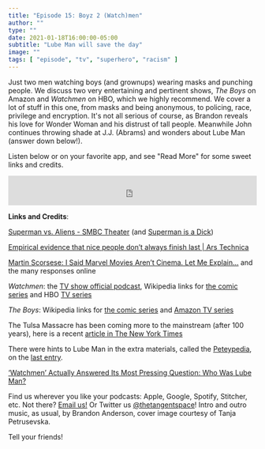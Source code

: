 ```yaml
---
title: "Episode 15: Boyz 2 (Watch)men"
author: ""
type: ""
date: 2021-01-18T16:00:00-05:00
subtitle: "Lube Man will save the day"
image: ""
tags: [ "episode", "tv", "superhero", "racism" ]
---
```


Just two men watching boys (and grownups) wearing masks and punching people. We discuss two very entertaining and pertinent shows, *The Boys* on Amazon and *Watchmen* on HBO, which we highly recommend. We cover a lot of stuff in this one, from masks and being anonymous, to policing, race, privilege and encryption. It's not all serious of course, as Brandon reveals his love for Wonder Woman and his distrust of tall people. Meanwhile John continues throwing shade at J.J. (Abrams) and wonders about Lube Man (answer down below!).

Listen below or on your favorite app, and see "Read More" for some sweet links and credits.

<p>
<iframe src="https://pinecast.com/player/f53209f3-1a46-476b-9ea1-4fbf012efeef?theme=minimal" seamless height="60" style="border:0" class="pinecast-embed" frameborder="0" width="100%"></iframe>

<!--more-->

**Links and Credits**:

[Superman vs. Aliens - SMBC Theater](https://www.youtube.com/watch?v=4GOyHKwocOk) (and [Superman is a Dick](https://www.youtube.com/watch?v=s1096zR03f4))

[Empirical evidence that nice people don’t always finish last | Ars Technica](https://arstechnica.com/science/2020/09/empirical-evidence-that-nice-people-dont-always-finish-last/)

[Martin Scorsese: I Said Marvel Movies Aren’t Cinema. Let Me Explain...](https://www.nytimes.com/2019/11/04/opinion/martin-scorsese-marvel.html) and the many responses online

*Watchmen*: the [TV show official podcast](https://www.hbo.com/watchmen/watchmen-listen-to-official-podcast), Wikipedia links for [the comic series](https://en.wikipedia.org/wiki/Watchmen) and HBO [TV series](https://en.wikipedia.org/wiki/Watchmen_(TV_series))

*The Boys*: Wikipedia links for [the comic series](https://en.wikipedia.org/wiki/The_Boys_(comics)) and [Amazon TV series](https://en.wikipedia.org/wiki/The_Boys_(2019_TV_series))

The Tulsa Massacre has been coming more to the mainstream (after 100 years), here is a recent [article in The New York Times](https://www.nytimes.com/2020/06/20/us/tulsa-greenwood-massacre.html)

There were hints to Lube Man in the extra materials, called the [Peteypedia](https://www.hbo.com/peteypedia), on the [last entry](https://www.hbo.com/content/dam/hbodata/series/watchmen/peteypedia/09/memo-dale-petey.pdf).

[‘Watchmen’ Actually Answered Its Most Pressing Question: Who Was Lube Man?](https://www.forbes.com/sites/paultassi/2019/12/16/watchmen-actually-answered-its-most-pressing-question-who-was-lube-man/)

Find us wherever you like your podcasts: Apple, Google, Spotify, Stitcher, etc. Not there? [Email us!](mailto:tangentspace@protonmail.com) Or Twitter us [@thetangentspace](https://twitter.com/thetangentspace)! Intro and outro music, as usual, by Brandon Anderson, cover image courtesy of Tanja Petrusevska.

Tell your friends!
